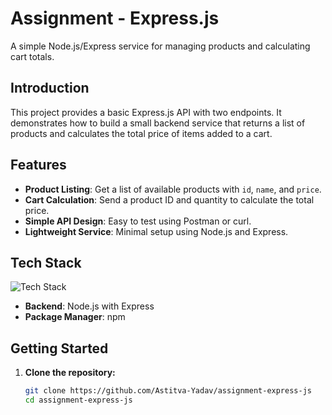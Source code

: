 # Assignment - Express.js  

A simple Node.js/Express service for managing products and calculating cart totals.  

## Introduction  

This project provides a basic Express.js API with two endpoints. It demonstrates how to build a small backend service that returns a list of products and calculates the total price of items added to a cart.  

## Features  

- **Product Listing**: Get a list of available products with `id`, `name`, and `price`.  
- **Cart Calculation**: Send a product ID and quantity to calculate the total price.  
- **Simple API Design**: Easy to test using Postman or curl.  
- **Lightweight Service**: Minimal setup using Node.js and Express.  

## Tech Stack  

<img src="https://skillicons.dev/icons?i=nodejs,express&theme=dark" alt="Tech Stack" />  

- **Backend**: Node.js with Express  
- **Package Manager**: npm  

## Getting Started  

1. **Clone the repository:**  
   ```sh
   git clone https://github.com/Astitva-Yadav/assignment-express-js
   cd assignment-express-js

